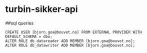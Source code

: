 # turbin-sikker-api


##sql queries

```
CREATE USER [bjorn.goa@bouvet.no] FROM EXTERNAL PROVIDER WITH DEFAULT_SCHEMA = dbo;
ALTER ROLE db_datareader ADD MEMBER [bjorn.goa@bouvet.no];
ALTER ROLE db_datawriter ADD MEMBER [bjorn.goa@bouvet.no];
```

